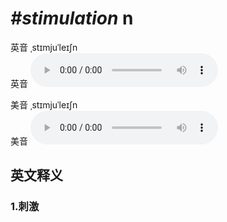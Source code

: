 # ***\#stimulation*** n
英音 ˌstɪmjuˈleɪʃn  
英音
<audio src="./media/stimulation1_AAC.aac" controls="controls"></audio>

美音 ˌstɪmjuˈleɪʃn  
美音
<audio src="./media/stimulation2_AAC.aac" controls="controls"></audio>



  

英文释义
---
### 1.**刺激**  


